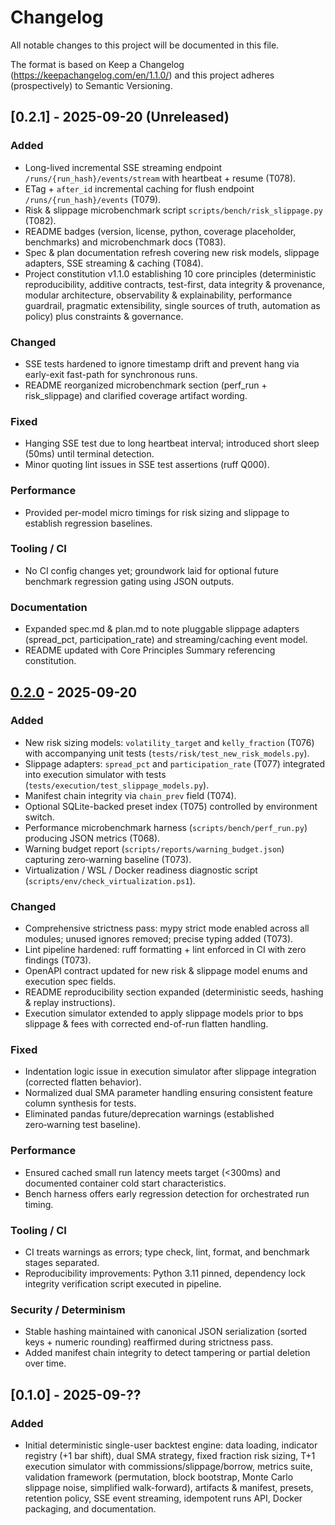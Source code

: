 # Changelog

All notable changes to this project will be documented in this file.

The format is based on Keep a Changelog (https://keepachangelog.com/en/1.1.0/) and this project adheres (prospectively) to Semantic Versioning.

## [0.2.1] - 2025-09-20 (Unreleased)
### Added
- Long-lived incremental SSE streaming endpoint `/runs/{run_hash}/events/stream` with heartbeat + resume (T078).
- ETag + `after_id` incremental caching for flush endpoint `/runs/{run_hash}/events` (T079).
- Risk & slippage microbenchmark script `scripts/bench/risk_slippage.py` (T082).
- README badges (version, license, python, coverage placeholder, benchmarks) and microbenchmark docs (T083).
- Spec & plan documentation refresh covering new risk models, slippage adapters, SSE streaming & caching (T084).
- Project constitution v1.1.0 establishing 10 core principles (deterministic reproducibility, additive contracts, test-first, data integrity & provenance, modular architecture, observability & explainability, performance guardrail, pragmatic extensibility, single sources of truth, automation as policy) plus constraints & governance.

### Changed
- SSE tests hardened to ignore timestamp drift and prevent hang via early-exit fast-path for synchronous runs.
- README reorganized microbenchmark section (perf_run + risk_slippage) and clarified coverage artifact wording.

### Fixed
- Hanging SSE test due to long heartbeat interval; introduced short sleep (50ms) until terminal detection.
- Minor quoting lint issues in SSE test assertions (ruff Q000).

### Performance
- Provided per-model micro timings for risk sizing and slippage to establish regression baselines.

### Tooling / CI
- No CI config changes yet; groundwork laid for optional future benchmark regression gating using JSON outputs.

### Documentation
- Expanded spec.md & plan.md to note pluggable slippage adapters (spread_pct, participation_rate) and streaming/caching event model.
- README updated with Core Principles Summary referencing constitution.

## [0.2.0] - 2025-09-20
### Added
- New risk sizing models: `volatility_target` and `kelly_fraction` (T076) with accompanying unit tests (`tests/risk/test_new_risk_models.py`).
- Slippage adapters: `spread_pct` and `participation_rate` (T077) integrated into execution simulator with tests (`tests/execution/test_slippage_models.py`).
- Manifest chain integrity via `chain_prev` field (T074).
- Optional SQLite-backed preset index (T075) controlled by environment switch.
- Performance microbenchmark harness (`scripts/bench/perf_run.py`) producing JSON metrics (T068).
- Warning budget report (`scripts/reports/warning_budget.json`) capturing zero‑warning baseline (T073).
- Virtualization / WSL / Docker readiness diagnostic script (`scripts/env/check_virtualization.ps1`).

### Changed
- Comprehensive strictness pass: mypy strict mode enabled across all modules; unused ignores removed; precise typing added (T073).
- Lint pipeline hardened: ruff formatting + lint enforced in CI with zero findings (T073).
- OpenAPI contract updated for new risk & slippage model enums and execution spec fields.
- README reproducibility section expanded (deterministic seeds, hashing & replay instructions).
- Execution simulator extended to apply slippage models prior to bps slippage & fees with corrected end-of-run flatten handling.

### Fixed
- Indentation logic issue in execution simulator after slippage integration (corrected flatten behavior).
- Normalized dual SMA parameter handling ensuring consistent feature column synthesis for tests.
- Eliminated pandas future/deprecation warnings (established zero‑warning test baseline).

### Performance
- Ensured cached small run latency meets target (<300ms) and documented container cold start characteristics.
- Bench harness offers early regression detection for orchestrated run timing.

### Tooling / CI
- CI treats warnings as errors; type check, lint, format, and benchmark stages separated.
- Reproducibility improvements: Python 3.11 pinned, dependency lock integrity verification script executed in pipeline.

### Security / Determinism
- Stable hashing maintained with canonical JSON serialization (sorted keys + numeric rounding) reaffirmed during strictness pass.
- Added manifest chain integrity to detect tampering or partial deletion over time.

## [0.1.0] - 2025-09-??
### Added
- Initial deterministic single-user backtest engine: data loading, indicator registry (+1 bar shift), dual SMA strategy, fixed fraction risk sizing, T+1 execution simulator with commissions/slippage/borrow, metrics suite, validation framework (permutation, block bootstrap, Monte Carlo slippage noise, simplified walk-forward), artifacts & manifest, presets, retention policy, SSE event streaming, idempotent runs API, Docker packaging, and documentation.

[0.2.0]: https://example.com/compare/v0.1.0...v0.2.0
